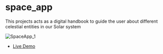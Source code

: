 # space_app

This projects acts as a digital handbook to guide the user about different celestial entities in our Solar system 

![SpaceApp_1](https://github.com/user-attachments/assets/b1227481-0abf-4847-938a-e45299d43544)

- [Live Demo](https://appetize.io/app/b_zv2ow4i7c6a7f2uer4o5hjrfh4)
